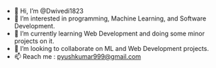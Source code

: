 - 👋 Hi, I’m @Dwivedi1823
- 👀 I’m interested in programming, Machine Learning, and Software Development.
- 🌱 I’m currently learning Web Development and doing some minor projects on it.
- 💞️ I’m looking to collaborate on ML and Web Development projects.
- 📫 Reach me : pyushkumar999@gmail.com

<!---
Dwivedi1823/Dwivedi1823 is a ✨ special ✨ repository because its `README.md` (this file) appears on your GitHub profile.
You can click the Preview link to take a look at your changes.
--->

